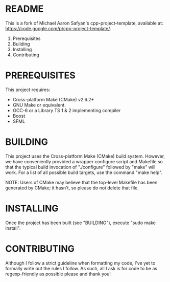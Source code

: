 README
======

This is a fork of Michael Aaron Safyan's cpp-project-template, available at: https://code.google.com/p/cpp-project-template/.

 1. Prerequisites
 2. Building
 3. Installing
 4. Contributing

PREREQUISITES
=============

This project requires:
  * Cross-platform Make (CMake) v2.6.2+
  * GNU Make or equivalent.
  * GCC-6 or a Library TS 1 & 2 implementing compiler
  * Boost
  * SFML

BUILDING
========

This project uses the Cross-platform Make (CMake) build system.
However, we have conveniently provided a wrapper configure script and Makefile so that the typical build invocation of
"./configure" followed by "make" will work.  For a list of all
possible build targets, use the command "make help".

NOTE: Users of CMake may believe that the top-level Makefile has
been generated by CMake; it hasn't, so please do not delete that
file.

INSTALLING
==========

Once the project has been built (see "BUILDING"), execute "sudo
make install".

CONTRIBUTING
============

Although I follow a strict guideline when formatting my code,
I've yet to formally write out the rules I follow.  As such, all
I ask is for code to be as regexp-friendly as possible please and thank you!
